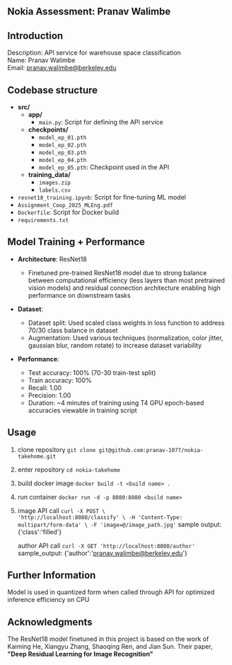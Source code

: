 ## Nokia Assessment: Pranav Walimbe

## Introduction
Description: API service for warehouse space classification <br>
Name: Pranav Walimbe <br>
Email: pranav.walimbe@berkeley.edu 

## Codebase structure 
- **src/**
  - **app/**
    - `main.py`: Script for defining the API service
  - **checkpoints/**
    - `model_ep_01.pth`
    - `model_ep_02.pth`
    - `model_ep_03.pth`
    - `model_ep_04.pth`
    - `model_ep_05.pth`: Checkpoint used in the API
  - **training_data/**
    - `images.zip`
    - `labels.csv`
- `resnet18_training.ipynb`: Script for fine-tuning ML model
- `Assignment_Coop_2025_MLEng.pdf`
- `Dockerfile`: Script for Docker build
- `requirements.txt`

## Model Training + Performance 
- **Architecture**: ResNet18
  - Finetuned pre-trained ResNet18 model due to strong balance between computational efficiency (less layers than most pretrained vision models) and residual connection architecture enabling high performance on downstream tasks
  
- **Dataset**:
  - Dataset split: Used scaled class weights in loss function to address 70/30 class balance in dataset
  - Augmentation: Used various techniques (normalization, color jitter, gaussian blur, random rotate) to increase dataset variability
  
- **Performance**:
  - Test accuracy: 100% (70-30 train-test split) 
  - Train accuracy: 100%
  - Recall: 1.00
  - Precision: 1.00
  - Duration: ~4 minutes of training using T4 GPU
  epoch-based accuracies viewable in training script 

## Usage

1. clone repository
   `git clone git@github.com:pranav-1077/nokia-takehome.git`

2. enter repository
   `cd nokia-takehome`

3. build docker image
   `docker build -t <build name> .`

4. run container
   `docker run -d -p 8080:8080 <build name>`

5. image API call
   `curl -X POST \                     
  'http://localhost:8080/classify' \
  -H 'Content-Type: multipart/form-data' \
  -F 'image=@/image_path.jpg'`
   sample output: {'class':'filled'}
   
   author API call
   `curl -X GET 'http://localhost:8080/author'`
   sample_output: {'author':'pranav.walimbe@berkeley.edu'}

## Further Information

Model is used in quantized form when called through API for optimized inference efficiency on CPU 

## Acknowledgments

The ResNet18 model finetuned in this project is based on the work of Kaiming He, Xiangyu Zhang, Shaoqing Ren, and Jian Sun. Their paper, **"Deep Residual Learning for Image Recognition"**

 

   



